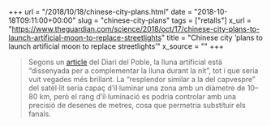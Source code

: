 +++
url = "/2018/10/18/chinese-city-plans.html"
date = "2018-10-18T09:11:00+00:00"
slug = "chinese-city-plans"
tags = ["retalls"]
x_url = "https://www.theguardian.com/science/2018/oct/17/chinese-city-plans-to-launch-artificial-moon-to-replace-streetlights"
title = "Chinese city ’plans to launch artificial moon to replace streetlights’"
x_source = ""
+++


> Segons un  [article](http://en.people.cn/n3/2018/1016/c90000-9508748.html) del Diari del Poble, la lluna artificial està “dissenyada per a complementar la lluna durant la nit”, tot i que seria vuit vegades més brillant. La “resplendor similar a la del capvespre” del satèl·lit seria capaç d’il·luminar una zona amb un diàmetre de 10–80 km, però el rang d’il·luminació es podria controlar amb una precisió de desenes de metres, cosa que permetria substituir els fanals.

